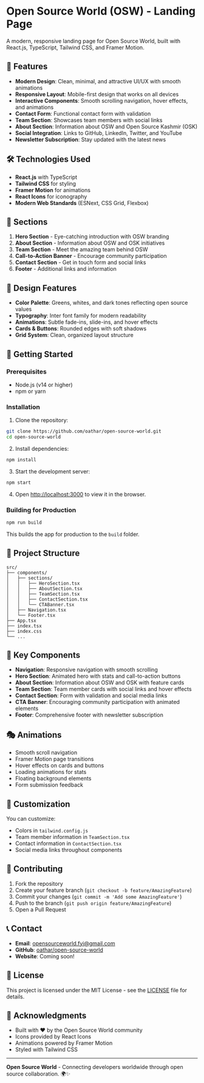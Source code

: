 # Open Source World (OSW) - Landing Page

A modern, responsive landing page for Open Source World, built with React.js, TypeScript, Tailwind CSS, and Framer Motion.

## 🚀 Features

- **Modern Design**: Clean, minimal, and attractive UI/UX with smooth animations
- **Responsive Layout**: Mobile-first design that works on all devices
- **Interactive Components**: Smooth scrolling navigation, hover effects, and animations
- **Contact Form**: Functional contact form with validation
- **Team Section**: Showcases team members with social links
- **About Section**: Information about OSW and Open Source Kashmir (OSK)
- **Social Integration**: Links to GitHub, LinkedIn, Twitter, and YouTube
- **Newsletter Subscription**: Stay updated with the latest news

## 🛠️ Technologies Used

- **React.js** with TypeScript
- **Tailwind CSS** for styling
- **Framer Motion** for animations
- **React Icons** for iconography
- **Modern Web Standards** (ESNext, CSS Grid, Flexbox)

## 📱 Sections

1. **Hero Section** - Eye-catching introduction with OSW branding
2. **About Section** - Information about OSW and OSK initiatives
3. **Team Section** - Meet the amazing team behind OSW
4. **Call-to-Action Banner** - Encourage community participation
5. **Contact Section** - Get in touch form and social links
6. **Footer** - Additional links and information

## 🎨 Design Features

- **Color Palette**: Greens, whites, and dark tones reflecting open source values
- **Typography**: Inter font family for modern readability
- **Animations**: Subtle fade-ins, slide-ins, and hover effects
- **Cards & Buttons**: Rounded edges with soft shadows
- **Grid System**: Clean, organized layout structure

## 🚀 Getting Started

### Prerequisites

- Node.js (v14 or higher)
- npm or yarn

### Installation

1. Clone the repository:
```bash
git clone https://github.com/oathar/open-source-world.git
cd open-source-world
```

2. Install dependencies:
```bash
npm install
```

3. Start the development server:
```bash
npm start
```

4. Open [http://localhost:3000](http://localhost:3000) to view it in the browser.

### Building for Production

```bash
npm run build
```

This builds the app for production to the `build` folder.

## 📁 Project Structure

```
src/
├── components/
│   ├── sections/
│   │   ├── HeroSection.tsx
│   │   ├── AboutSection.tsx
│   │   ├── TeamSection.tsx
│   │   ├── ContactSection.tsx
│   │   └── CTABanner.tsx
│   ├── Navigation.tsx
│   └── Footer.tsx
├── App.tsx
├── index.tsx
├── index.css
└── ...
```

## 🌟 Key Components

- **Navigation**: Responsive navigation with smooth scrolling
- **Hero Section**: Animated hero with stats and call-to-action buttons
- **About Section**: Information about OSW and OSK with feature cards
- **Team Section**: Team member cards with social links and hover effects
- **Contact Section**: Form with validation and social media links
- **CTA Banner**: Encouraging community participation with animated elements
- **Footer**: Comprehensive footer with newsletter subscription

## 🎭 Animations

- Smooth scroll navigation
- Framer Motion page transitions
- Hover effects on cards and buttons
- Loading animations for stats
- Floating background elements
- Form submission feedback

## 🔧 Customization

You can customize:
- Colors in `tailwind.config.js`
- Team member information in `TeamSection.tsx`
- Contact information in `ContactSection.tsx`
- Social media links throughout components

## 🤝 Contributing

1. Fork the repository
2. Create your feature branch (`git checkout -b feature/AmazingFeature`)
3. Commit your changes (`git commit -m 'Add some AmazingFeature'`)
4. Push to the branch (`git push origin feature/AmazingFeature`)
5. Open a Pull Request

## 📞 Contact

- **Email**: opensourceworld.fyi@gmail.com
- **GitHub**: [oathar/open-source-world](https://github.com/theopensourceworld/open-source-world)
- **Website**: Coming soon!

## 📄 License

This project is licensed under the MIT License - see the [LICENSE](LICENSE) file for details.

## 🙏 Acknowledgments

- Built with ❤️ by the Open Source World community
- Icons provided by React Icons
- Animations powered by Framer Motion
- Styled with Tailwind CSS

---

**Open Source World** - Connecting developers worldwide through open source collaboration. 🌍✨
